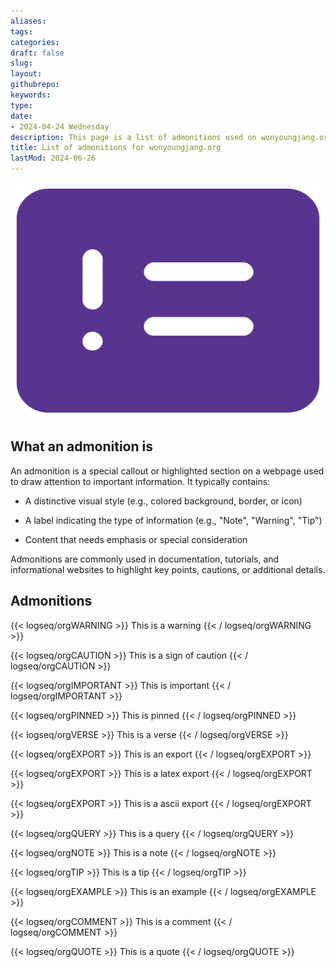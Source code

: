 ```yaml
---
aliases: 
tags:
categories:
draft: false
slug: 
layout: 
githubrepo: 
keywords: 
type: 
date:
- 2024-04-24 Wednesday
description: This page is a list of admonitions used on wonyoungjang.org
title: List of admonitions for wonyoungjang.org
lastMod: 2024-06-26
---
```

![list-of-admonitions.png](/assets/list-of-admonitions_1719437030704_0.png)

## What an admonition is

An admonition is a special callout or highlighted section on a webpage used to draw attention to important information. It typically contains:

  + A distinctive visual style (e.g., colored background, border, or icon)

  + A label indicating the type of information (e.g., "Note", "Warning", "Tip")

  + Content that needs emphasis or special consideration

Admonitions are commonly used in documentation, tutorials, and informational websites to highlight key points, cautions, or additional details.

## Admonitions

{{< logseq/orgWARNING >}}  This is a warning
  {{< / logseq/orgWARNING >}}

{{< logseq/orgCAUTION >}}  This is a sign of caution
  {{< / logseq/orgCAUTION >}}

{{< logseq/orgIMPORTANT >}}  This is important
  {{< / logseq/orgIMPORTANT >}}

{{< logseq/orgPINNED >}}  This is pinned
  {{< / logseq/orgPINNED >}}

{{< logseq/orgVERSE >}}  This is a verse
  {{< / logseq/orgVERSE >}}

{{< logseq/orgEXPORT >}}  This is an export
  {{< / logseq/orgEXPORT >}}

{{< logseq/orgEXPORT >}}  This is a latex export
  {{< / logseq/orgEXPORT >}}

{{< logseq/orgEXPORT >}}  This is a ascii export
  {{< / logseq/orgEXPORT >}}

{{< logseq/orgQUERY >}}  This is a query
  {{< / logseq/orgQUERY >}}

{{< logseq/orgNOTE >}}  This is a note
  {{< / logseq/orgNOTE >}}

{{< logseq/orgTIP >}}  This is a tip
  {{< / logseq/orgTIP >}}

{{< logseq/orgEXAMPLE >}}  This is an example
  {{< / logseq/orgEXAMPLE >}}

{{< logseq/orgCOMMENT >}}  This is a comment
  {{< / logseq/orgCOMMENT >}}

{{< logseq/orgQUOTE >}}  This is a quote
  {{< / logseq/orgQUOTE >}}
